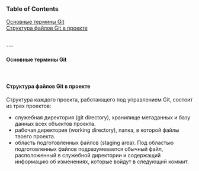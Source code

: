 ### Table of Contents </br>
[Основные термины Git](#git_decription) </br>
[Структура файлов Git в проекте](#git_structure_project) </br>

</br>
---
</br>

#### Основные термины Git <a name="git_decription"></a> </br>
</br>

#### Структура файлов Git в проекте <a name="git_structure_project"></a> </br>

Cтруктура каждого проекта, работающего под управлением Git, состоит из трех проектов:</br>
+ служебная директория (git directory), хранилище метаданных и базу данных всех объектов проекта.</br>
+ рабочая директория (working directory), папка, в которой  файлы твоего проекта.</br>
+ область подготовленных файлов (staging area). Под областью подготовленных файлов подразумевается обычный файл, расположенный в служебной директории и содержащий информацию об изменениях, которые войдут в следующий коммит.</br>
</br>

